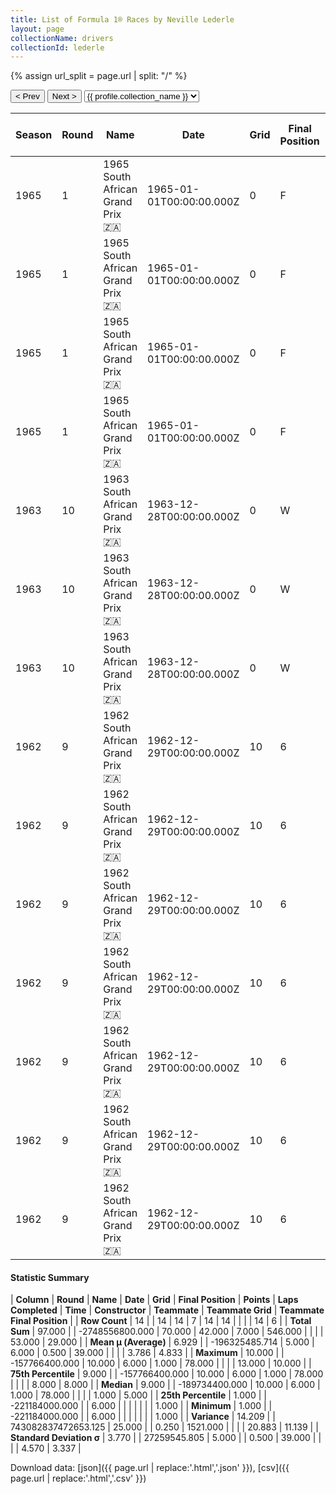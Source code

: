 ```yaml
---
title: List of Formula 1® Races by Neville Lederle
layout: page
collectionName: drivers
collectionId: lederle
---
```


{% assign url_split = page.url | split: "/" %}
<div id="collection-navigation">
<button onclick="selector.options[selector.selectedIndex-1].value && (window.location = selector.options[selector.selectedIndex-1].value);">&lt; Prev</button>
<button onclick="selector.options[selector.selectedIndex+1].value && (window.location = selector.options[selector.selectedIndex+1].value);">Next &gt;</button>
<select id="selector" onchange="this.options[this.selectedIndex].value && (window.location = this.options[this.selectedIndex].value);">
  {% for collectionId in site.data[page.collectionName].refs %}
    {% if collectionId == page.collectionId %}
      {% assign selected = "selected" %}
    {% else %}
      {% assign selected = "" %}
    {% endif %}
    {% assign profile = site.data[page.collectionName][collectionId].profile %}
    <option value="/f1/{{ page.collectionName }}/{{ collectionId }}/{{ url_split[4] }}" {{ selected }}>{{ profile.collection_name }}</option>
  {% endfor %}
</select>
</div>

| Season | Round | Name | Date | Grid | Final Position | Points | Laps Completed | Time | Constructor | Teammate | Teammate Grid | Teammate Final Position |
|--|--|--|--|--|--|--|--|--|--|--|--|--|
| 1965 | 1 | 1965 South African Grand Prix 🇿🇦 | 1965-01-01T00:00:00.000Z | 0 | F | 0.0 | 0 |   | Lotus-Climax 🇬🇧 | [Jim Clark 🇬🇧](/f1/drivers/clark) | 1 | 1 |
| 1965 | 1 | 1965 South African Grand Prix 🇿🇦 | 1965-01-01T00:00:00.000Z | 0 | F | 0.0 | 0 |   | Lotus-Climax 🇬🇧 | [Mike Spence 🇬🇧](/f1/drivers/spence) | 4 | 4 |
| 1965 | 1 | 1965 South African Grand Prix 🇿🇦 | 1965-01-01T00:00:00.000Z | 0 | F | 0.0 | 0 |   | Lotus-Climax 🇬🇧 | [Ernie Pieterse 🇿🇦](/f1/drivers/pieterse) | 0 | F |
| 1965 | 1 | 1965 South African Grand Prix 🇿🇦 | 1965-01-01T00:00:00.000Z | 0 | F | 0.0 | 0 |   | Lotus-Climax 🇬🇧 | [Clive Puzey 🇿🇼](/f1/drivers/puzey) | 0 | F |
| 1963 | 10 | 1963 South African Grand Prix 🇿🇦 | 1963-12-28T00:00:00.000Z | 0 | W | 0.0 | 0 |   | Lotus-Climax 🇬🇧 | [Jim Clark 🇬🇧](/f1/drivers/clark) | 1 | 1 |
| 1963 | 10 | 1963 South African Grand Prix 🇿🇦 | 1963-12-28T00:00:00.000Z | 0 | W | 0.0 | 0 |   | Lotus-Climax 🇬🇧 | [Trevor Taylor 🇬🇧](/f1/drivers/trevor_taylor) | 8 | 8 |
| 1963 | 10 | 1963 South African Grand Prix 🇿🇦 | 1963-12-28T00:00:00.000Z | 0 | W | 0.0 | 0 |   | Lotus-Climax 🇬🇧 | [Ernie Pieterse 🇿🇦](/f1/drivers/pieterse) | 12 | R |
| 1962 | 9 | 1962 South African Grand Prix 🇿🇦 | 1962-12-29T00:00:00.000Z | 10 | 6 | 1.0 | 78 |   | Lotus-Climax 🇬🇧 | [Innes Ireland 🇬🇧](/f1/drivers/ireland) | 4 | 5 |
| 1962 | 9 | 1962 South African Grand Prix 🇿🇦 | 1962-12-29T00:00:00.000Z | 10 | 6 | 1.0 | 78 |   | Lotus-Climax 🇬🇧 | [Ernie Pieterse 🇿🇦](/f1/drivers/pieterse) | 13 | 10 |
| 1962 | 9 | 1962 South African Grand Prix 🇿🇦 | 1962-12-29T00:00:00.000Z | 10 | 6 | 1.0 | 78 |   | Lotus-Climax 🇬🇧 | [Jim Clark 🇬🇧](/f1/drivers/clark) | 1 | R |
| 1962 | 9 | 1962 South African Grand Prix 🇿🇦 | 1962-12-29T00:00:00.000Z | 10 | 6 | 1.0 | 78 |   | Lotus-Climax 🇬🇧 | [Trevor Taylor 🇬🇧](/f1/drivers/trevor_taylor) | 9 | R |
| 1962 | 9 | 1962 South African Grand Prix 🇿🇦 | 1962-12-29T00:00:00.000Z | 10 | 6 | 1.0 | 78 |   | Lotus-Climax 🇬🇧 | [Gary Hocking 🇿🇼](/f1/drivers/hocking) | 0 | W |
| 1962 | 9 | 1962 South African Grand Prix 🇿🇦 | 1962-12-29T00:00:00.000Z | 10 | 6 | 1.0 | 78 |   | Lotus-Climax 🇬🇧 | [Syd van der Vyver 🇿🇦](/f1/drivers/vyver) | 0 | W |
| 1962 | 9 | 1962 South African Grand Prix 🇿🇦 | 1962-12-29T00:00:00.000Z | 10 | 6 | 1.0 | 78 |   | Lotus-Climax 🇬🇧 | [Sam Tingle 🇿🇼](/f1/drivers/tingle) | 0 | W |

#### Statistic Summary

| **Column** | **Round** | **Name** | **Date** | **Grid** | **Final Position** | **Points** | **Laps Completed** | **Time** | **Constructor** | **Teammate** | **Teammate Grid** | **Teammate Final Position** |
| **Row Count** | 14 |  | 14 | 14 | 7 | 14 | 14 |  |  |  | 14 | 6 |
| **Total Sum** | 97.000 |  | -2748556800.000 | 70.000 | 42.000 | 7.000 | 546.000 |  |  |  | 53.000 | 29.000 |
| **Mean μ (Average)** | 6.929 |  | -196325485.714 | 5.000 | 6.000 | 0.500 | 39.000 |  |  |  | 3.786 | 4.833 |
| **Maximum** | 10.000 |  | -157766400.000 | 10.000 | 6.000 | 1.000 | 78.000 |  |  |  | 13.000 | 10.000 |
| **75th Percentile** | 9.000 |  | -157766400.000 | 10.000 | 6.000 | 1.000 | 78.000 |  |  |  | 8.000 | 8.000 |
| **Median** | 9.000 |  | -189734400.000 | 10.000 | 6.000 | 1.000 | 78.000 |  |  |  | 1.000 | 5.000 |
| **25th Percentile** | 1.000 |  | -221184000.000 |  | 6.000 |  |  |  |  |  |  | 1.000 |
| **Minimum** | 1.000 |  | -221184000.000 |  | 6.000 |  |  |  |  |  |  | 1.000 |
| **Variance** | 14.209 |  | 743082837472653.125 | 25.000 |  | 0.250 | 1521.000 |  |  |  | 20.883 | 11.139 |
| **Standard Deviation σ** | 3.770 |  | 27259545.805 | 5.000 |  | 0.500 | 39.000 |  |  |  | 4.570 | 3.337 |

Download data: [json]({{ page.url | replace:'.html','.json' }}), [csv]({{ page.url | replace:'.html','.csv' }})
